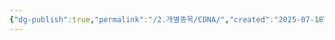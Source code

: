 ```yaml
---
{"dg-publish":true,"permalink":"/2.개별종목/CDNA/","created":"2025-07-18T09:37:59.781+09:00","updated":"2025-07-29T21:37:04.460+09:00"}
---
```


